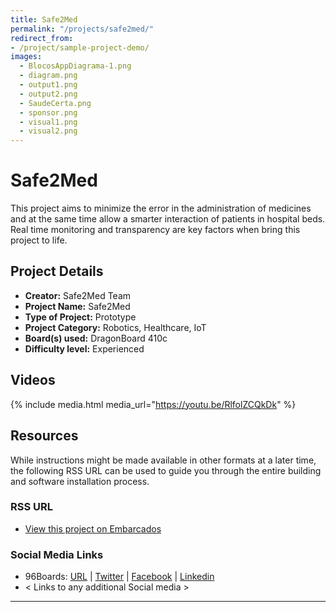 ```yaml
---
title: Safe2Med
permalink: "/projects/safe2med/"
redirect_from:
- /project/sample-project-demo/
images:
  - BlocosAppDiagrama-1.png
  - diagram.png
  - output1.png
  - output2.png
  - SaudeCerta.png
  - sponsor.png
  - visual1.png
  - visual2.png
---
```


# Safe2Med

This project aims to minimize the error in the administration of medicines and at the same time allow a smarter interaction of patients in hospital beds. Real time monitoring and transparency are key factors when bring this project to life.

## Project Details

- **Creator:** Safe2Med Team
- **Project Name:** Safe2Med
- **Type of Project:** Prototype
- **Project Category:** Robotics, Healthcare, IoT
- **Board(s) used:** DragonBoard 410c
- **Difficulty level:** Experienced

## Videos

{% include media.html media_url="https://youtu.be/RlfolZCQkDk" %}

## Resources

While instructions might be made available in other formats at a later time, the following RSS URL can be used to guide you through the entire building and software installation process.

### RSS URL

- [View this project on Embarcados](https://contest.embarcados.com.br/projetos/saude-certa/)

### Social Media Links

- 96Boards: [URL](https://www.96boards.org/) | [Twitter](https://twitter.com/96boards) | [Facebook](https://www.facebook.com/96Boards) | [Linkedin](https://www.linkedin.com/showcase/6637095/)
- < Links to any additional Social media >

***
